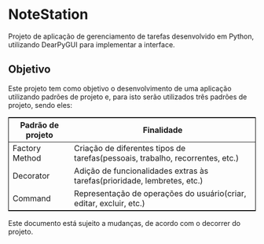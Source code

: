 # NoteStation
Projeto de aplicação de gerenciamento de tarefas desenvolvido em Python, utilizando DearPyGUI para implementar a interface.

<h2>Objetivo</h2>
<p>Este projeto tem como objetivo o desenvolvimento de uma aplicação utilizando padrões de projeto e, para isto
 serão utilizados três padrões de projeto, sendo eles:</p>
 <table style="border: 1px solid black; border-collapse: collapse;">
   <thead>
     <tr>
       <th>Padrão de projeto</th>
       <th>Finalidade</th>
     </tr>
   </thead>
   <tbody>
     <tr>
       <td>Factory Method</td>
       <td>Criação de diferentes tipos de tarefas(pessoais, trabalho, recorrentes, etc.)</td>
     </tr>
     <tr>
       <td>Decorator</td>
       <td>Adição de funcionalidades extras às tarefas(prioridade, lembretes, etc.)</td>
     </tr>
     <tr>
       <td>Command</td>
       <td>Representação de operações do usuário(criar, editar, excluir, etc.)</td>
     </tr>
   </tbody>
 </table>

 <p>Este documento está sujeito a mudanças, de acordo com o decorrer do projeto.</p>
